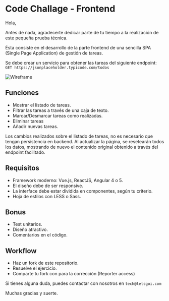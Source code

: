 # Code Challage - Frontend
Hola,

Antes de nada, agradecerte dedicar parte de tu tiempo a la realización de este pequeña prueba técnica.

Ésta consiste en el desarrollo de la parte frontend de una sencilla SPA (Single Page Application) de gestión de tareas.

Se debe crear un servicio para obtener las tareas del siguiente endpoint:
`GET https://jsonplaceholder.typicode.com/todos`


![Wireframe](https://puu.sh/yWLQy/530cabea29.png)

## Funciones
- Mostrar el listado de tareas.
- Filtrar las tareas a través de una caja de texto.
- Marcar/Desmarcar tareas como realizadas.
- Eliminar tareas
- Añadir nuevas tareas.

Los cambios realizados sobre el listado de tareas, no es necesario que tengan persistencia en backend. Al actualizar la página, se resetearán todos los datos, mostrando de nuevo el contenido original obtenido a través del endpoint facilitado.

## Requisitos
- Framework moderno: Vue.js, ReactJS, Angular 4 o 5.
- El diseño debe de ser responsive.
- La interface debe estar dividida en componentes, según tu criterio.
- Hoja de estilos con LESS o Sass.
## Bonus
- Test unitarios.
- Diseño atractivo.
- Comentarios en el código.
## Workflow
- Haz un fork de este repositorio.
- Resuelve el ejercicio.
- Comparte tu fork con para la corrección (Reporter access)

Si tienes alguna duda, puedes contactar con nosotros en `tech@letsgoi.com`

Muchas gracias y suerte.